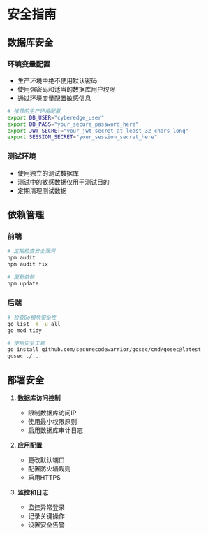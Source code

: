 # 安全指南

## 数据库安全

### 环境变量配置
- 生产环境中绝不使用默认密码
- 使用强密码和适当的数据库用户权限
- 通过环境变量配置敏感信息

```bash
# 推荐的生产环境配置
export DB_USER="cyberedge_user"
export DB_PASS="your_secure_password_here"
export JWT_SECRET="your_jwt_secret_at_least_32_chars_long"
export SESSION_SECRET="your_session_secret_here"
```

### 测试环境
- 使用独立的测试数据库
- 测试中的敏感数据仅用于测试目的
- 定期清理测试数据

## 依赖管理

### 前端
```bash
# 定期检查安全漏洞
npm audit
npm audit fix

# 更新依赖
npm update
```

### 后端
```bash
# 检查Go模块安全性
go list -m -u all
go mod tidy

# 使用安全工具
go install github.com/securecodewarrior/gosec/cmd/gosec@latest
gosec ./...
```

## 部署安全

1. **数据库访问控制**
   - 限制数据库访问IP
   - 使用最小权限原则
   - 启用数据库审计日志

2. **应用配置**
   - 更改默认端口
   - 配置防火墙规则
   - 启用HTTPS

3. **监控和日志**
   - 监控异常登录
   - 记录关键操作
   - 设置安全告警